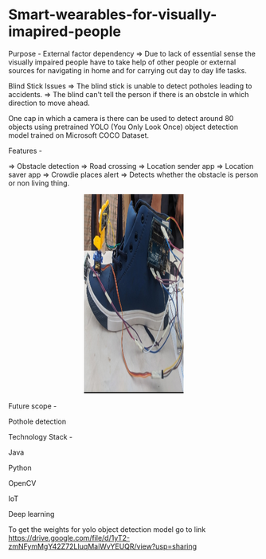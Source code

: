 # Smart-wearables-for-visually-imapired-people

Purpose - 
External factor dependency 
=> Due to lack of essential sense the visually impaired people have to take help of other people or external sources for navigating in home and for carrying out day to day life tasks.

Blind Stick Issues 
=> The blind stick is unable to detect potholes leading to accidents.
=> The blind can't tell the person if there is an obstcle in which direction to move ahead.

One cap in which a camera is there can be used to detect around 80 objects using pretrained YOLO (You Only Look Once) object detection model trained on Microsoft COCO Dataset.

Features - 

=> Obstacle detection 
=> Road crossing 
=> Location sender app 
=> Location saver app
=> Crowdie places alert 
=> Detects whether the obstacle is person or non living thing.

<p align="center"><img src="images/smart-shoes.jpg" width="200" height="400"></p>

Future scope -

Pothole detection 

Technology Stack -

Java

Python

OpenCV

IoT

Deep learning 

To get the weights for yolo object detection model go to link https://drive.google.com/file/d/1yT2-zmNFymMgY42Z72LIuqMaiWvYEUQR/view?usp=sharing

